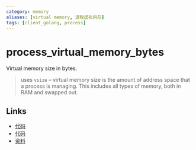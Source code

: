 ```yaml
---
category: memory
aliases: [virtual memory, 进程虚拟内存]
tags: [client_golang, process]
---
```

# process_virtual_memory_bytes

Virtual memory size in bytes.

> uses `vsize` – virtual memory size is the amount of address space that a process is managing. This includes all types of memory, both in RAM and swapped out.

## Links

- [代码](https://github.com/prometheus/client_golang/blob/master/prometheus/process_collector.go#L31)
- [代码](https://github.com/prometheus/client_golang/blob/master/prometheus/process_collector_other.go#L42)
- [资料](https://povilasv.me/prometheus-go-metrics/#)
